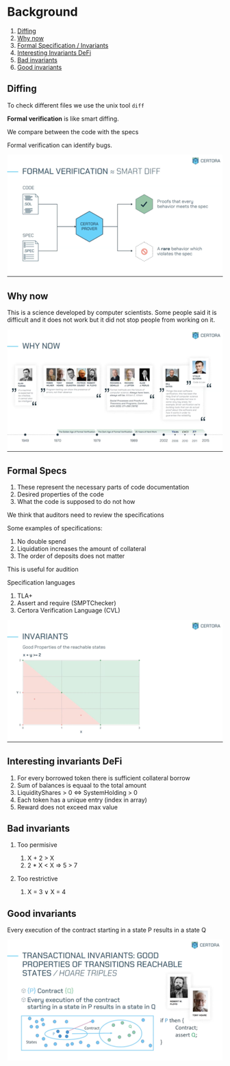 # Background

1. [Diffing](#diffing)
1. [Why now](#why-now)
1. [Formal Specification / Invariants](#formal-specs)
1. [Interesting Invariants DeFi](#interesting-invariants-defi)
1. [Bad invariants](#bad-invariants)
1. [Good invariants](#good-invariants)

## Diffing

To check different files we use the unix tool `diff`

**Formal verification** is like smart diffing.

We compare between the code with the specs

Formal verification can identify bugs.

![smart diff](./assets/smart-diff.png)

## Why now

This is a science developed by computer scientists. Some people said it is difficult and it does not work but it did not stop people from working on it.

![why now](./assets/why-now.png)

## Formal Specs

1. These represent the necessary parts of code documentation
1. Desired properties of the code
1. What the code is supposed to do not how

We think that auditors need to review the specifications

Some examples of specifications:

1. No double spend
1. Liquidation increases the amount of collateral
1. The order of deposits does not matter

This is useful for audition

Specification languages

1. TLA+
1. Assert and require (SMPTChecker)
1. Certora Verification Language (CVL)

![Invariants](./assets/invariants.png)

## Interesting invariants DeFi

1. For every borrowed token there is sufficient collateral borrow
1. Sum of balances is equaal to the total amount
1. LiquidityShares > 0 ⇔ SystemHolding > 0
1. Each token has a unique entry (index in array)
1. Reward does not exceed max value

## Bad invariants

1. Too permisive

   1. X + 2 > X
   1. 2 \* X < X ⇒ 5 > 7

1. Too restrictive
   1. X = 3 ∨ X = 4

## Good invariants

Every execution of the contract starting in a state P results in a state Q

![good invariants](./assets/good-invariants.png)
